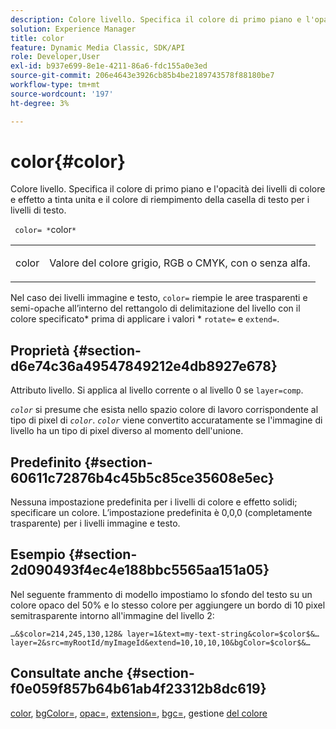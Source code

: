 ```yaml
---
description: Colore livello. Specifica il colore di primo piano e l'opacità dei livelli di colore e effetto a tinta unita e il colore di riempimento della casella di testo per i livelli di testo.
solution: Experience Manager
title: color
feature: Dynamic Media Classic, SDK/API
role: Developer,User
exl-id: b937e699-8e1e-4211-86a6-fdc155a0e3ed
source-git-commit: 206e4643e3926cb85b4be2189743578f88180be7
workflow-type: tm+mt
source-wordcount: '197'
ht-degree: 3%

---
```


# color{#color}

Colore livello. Specifica il colore di primo piano e l&#39;opacità dei livelli di colore e effetto a tinta unita e il colore di riempimento della casella di testo per i livelli di testo.

` color= *`color`*`

<table id="simpletable_68645167998A42229CEF858909FD447E"> 
 <tr class="strow"> 
  <td class="stentry"> <p> <span class="codeph"> <span class="varname"> color  </span> </span> </p> </td> 
  <td class="stentry"> <p>Valore del colore grigio, RGB o CMYK, con o senza alfa. </p> </td> 
 </tr> 
</table>

Nel caso dei livelli immagine e testo, `color=` riempie le aree trasparenti e semi-opache all’interno del rettangolo di delimitazione del livello con il colore specificato* prima di applicare i valori * `rotate=` e `extend=`.

## Proprietà {#section-d6e74c36a49547849212e4db8927e678}

Attributo livello. Si applica al livello corrente o al livello 0 se `layer=comp`.

*`color`* si presume che esista nello spazio colore di lavoro corrispondente al tipo di pixel di  *`color`*. *`color`* viene convertito accuratamente se l&#39;immagine di livello ha un tipo di pixel diverso al momento dell&#39;unione.

## Predefinito {#section-60611c72876b4c45b5c85ce35608e5ec}

Nessuna impostazione predefinita per i livelli di colore e effetto solidi; specificare un colore. L’impostazione predefinita è 0,0,0 (completamente trasparente) per i livelli immagine e testo.

## Esempio {#section-2d090493f4ec4e188bbc5565aa151a05}

Nel seguente frammento di modello impostiamo lo sfondo del testo su un colore opaco del 50% e lo stesso colore per aggiungere un bordo di 10 pixel semitrasparente intorno all&#39;immagine del livello 2:

`…&$color=214,245,130,128& layer=1&text=my-text-string&color=$color$&… layer=2&src=myRootId/myImageId&extend=10,10,10,10&bgColor=$color$&…`

## Consultate anche {#section-f0e059f857b64b61ab4f23312b8dc619}

[color](../../../../../is-api/http-ref/image-serving-api-ref/c-http-protocol-reference/c-data-types/r-is-http-color.md#reference-0fdb264a3aed4bd78451bb55311f6e93),  [bgColor=](../../../../../is-api/http-ref/image-serving-api-ref/c-http-protocol-reference/c-command-reference/r-bgcolor.md#reference-441371ba4ef54fe781887c5ae448f6ab),  [opac=](../../../../../is-api/http-ref/image-serving-api-ref/c-http-protocol-reference/c-command-reference/r-opac.md#reference-d2269b51aca34599a08d0a46ee5c27e5),  [extension=](../../../../../is-api/http-ref/image-serving-api-ref/c-http-protocol-reference/c-command-reference/r-extend.md#reference-7e9156beb285459d830e2d56782a74ac),  [bgc=](../../../../../is-api/http-ref/image-serving-api-ref/c-http-protocol-reference/c-command-reference/r-bgc.md#reference-53376175f617446fbe5c69120f834b88), gestione  [del colore](../../../../../is-api/http-ref/image-serving-api-ref/c-http-protocol-reference/c-syntax-and-features/r-color-management.md#reference-c7e4a72d589145189f7e4bcb6b4544d7)
